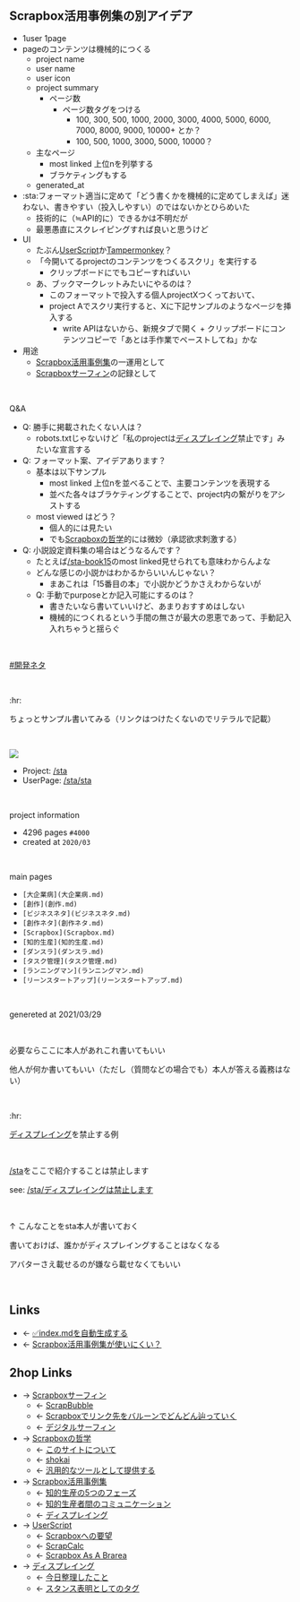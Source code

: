 ## Scrapbox活用事例集の別アイデア
- 1user 1page
- pageのコンテンツは機械的につくる
    - project name
    - user name
    - user icon
    - project summary
        - ページ数
            - ページ数タグをつける
                - 100, 300, 500, 1000, 2000, 3000, 4000, 5000, 6000, 7000, 8000, 9000, 10000+ とか？
                - 100, 500, 1000, 3000, 5000, 10000？
    - 主なページ
        - most linked 上位nを列挙する
        - ブラケティングもする
    - generated_at
- :sta:フォーマット適当に定めて「どう書くかを機械的に定めてしまえば」迷わない、書きやすい（投入しやすい）のではないかとひらめいた
    - 技術的に（≒API的に）できるかは不明だが
    - 最悪愚直にスクレイピングすれば良いと思うけど
- UI
    - たぶん[UserScript](UserScript.md)か[Tampermonkey](Tampermonkey.md)？
    - 「今開いてるprojectのコンテンツをつくるスクリ」を実行する
        - クリップボードにでもコピーすればいい
    - あ、ブックマークレットみたいにやるのは？
        - このフォーマットで投入する個人projectXつくっておいて、
        - project Aでスクリ実行すると、Xに下記サンプルのようなページを挿入する
            - write APIはないから、新規タブで開く + クリップボードにコンテンツコピーで「あとは手作業でペーストしてね」かな
- 用途
    - [Scrapbox活用事例集](Scrapbox活用事例集.md)の一運用として
    - [Scrapboxサーフィン](Scrapboxサーフィン.md)の記録として

<br>

Q&A

- Q: 勝手に掲載されたくない人は？
    - robots.txtじゃないけど「私のprojectは[ディスプレイング](ディスプレイング.md)禁止です」みたいな宣言する
- Q: フォーマット案、アイデアあります？
    - 基本は以下サンプル
        - most linked 上位nを並べることで、主要コンテンツを表現する
        - 並べた各々はブラケティングすることで、project内の繋がりをアシストする
    - most viewed はどう？
        - 個人的には見たい
        - でも[Scrapboxの哲学](Scrapboxの哲学.md)的には微妙（承認欲求刺激する）
- Q: 小説設定資料集の場合はどうなるんです？
    - たとえば[/sta-book15](https://scrapbox.io/sta-book15)のmost linked見せられても意味わからんよな
    - どんな感じの小説かはわかるからいいんじゃない？
        - まあこれは「15番目の本」で小説かどうかさえわからないが
    - Q: 手動でpurposeとか記入可能にするのは？
        - 書きたいなら書いていいけど、あまりおすすめはしない
        - 機械的につくれるという手間の無さが最大の恩恵であって、手動記入入れちゃうと揺らぐ

<br>

[#開発ネタ](開発ネタ.md)

<br>

:hr:

ちょっとサンプル書いてみる（リンクはつけたくないのでリテラルで記載）

<br>

<a href="https://gyazo.com/505861e8a5c21ae87eb972c4affd8841" target="_blank" rel="noopener noreferrer">![](https://gyazo.com/505861e8a5c21ae87eb972c4affd8841/raw)</a>

- Project: [/sta](https://scrapbox.io/sta)
- UserPage: [/sta/sta](https://scrapbox.io/sta/sta)

<br>

project information

- 4296 pages `#4000`
- created at `2020/03`

<br>

main pages

- `[大企業病](大企業病.md)`
- `[創作](創作.md)`
- `[ビジネスネタ](ビジネスネタ.md)`
- `[創作ネタ](創作ネタ.md)`
- `[Scrapbox](Scrapbox.md)`
- `[知的生産](知的生産.md)`
- `[ダンスラ](ダンスラ.md)`
- `[タスク管理](タスク管理.md)`
- `[ランニングマン](ランニングマン.md)`
- `[リーンスタートアップ](リーンスタートアップ.md)`

<br>

genereted at 2021/03/29

<br>

必要ならここに本人があれこれ書いてもいい

他人が何か書いてもいい（ただし（質問などの場合でも）本人が答える義務はない）

<br>

:hr:

[ディスプレイング](ディスプレイング.md)を禁止する例

<br>

[/sta](https://scrapbox.io/sta)をここで紹介することは禁止します

see: [/sta/ディスプレイングは禁止します](https://scrapbox.io/sta/ディスプレイングは禁止します)

<br>

↑ こんなことをsta本人が書いておく

書いておけば、誰かがディスプレイングすることはなくなる

アバターさえ載せるのが嫌なら載せなくてもいい

<br>

## Links
- ← [✅index.mdを自動生成する](✅index.mdを自動生成する.md)
- ← [Scrapbox活用事例集が使いにくい？](Scrapbox活用事例集が使いにくい_.md)

## 2hop Links
- → [Scrapboxサーフィン](Scrapboxサーフィン.md)
    - ← [ScrapBubble](ScrapBubble.md)
    - ← [Scrapboxでリンク先をバルーンでどんどん辿っていく](Scrapboxでリンク先をバルーンでどんどん辿っていく.md)
    - ← [デジタルサーフィン](デジタルサーフィン.md)
- → [Scrapboxの哲学](Scrapboxの哲学.md)
    - ← [このサイトについて](このサイトについて.md)
    - ← [shokai](shokai.md)
    - ← [汎用的なツールとして提供する](汎用的なツールとして提供する.md)
- → [Scrapbox活用事例集](Scrapbox活用事例集.md)
    - ← [知的生産の5つのフェーズ](知的生産の5つのフェーズ.md)
    - ← [知的生産者間のコミュニケーション](知的生産者間のコミュニケーション.md)
    - ← [ディスプレイング](ディスプレイング.md)
- → [UserScript](UserScript.md)
    - ← [Scrapboxへの要望](Scrapboxへの要望.md)
    - ← [ScrapCalc](ScrapCalc.md)
    - ← [Scrapbox As A Brarea](Scrapbox_As_A_Brarea.md)
- → [ディスプレイング](ディスプレイング.md)
    - ← [今日整理したこと](今日整理したこと.md)
    - ← [スタンス表明としてのタグ](スタンス表明としてのタグ.md)
